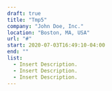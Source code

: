 ```yaml
---
draft: true
title: "Tmp5"
company: "John Doe, Inc."
location: "Boston, MA, USA"
url: "#"
start: 2020-07-03T16:49:10-04:00
end: ""
list:
  - Insert Description.
  - Insert Description.
  - Insert Description.
---
```

